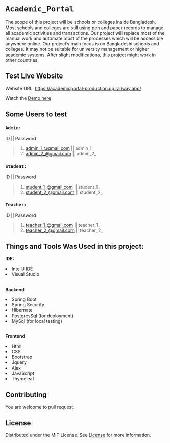 #  `Academic_Portal` <br>

The scope of this project will be schools or colleges inside Bangladesh. Most schools and colleges are still using pen and paper records to manage all academic activities and transactions. Our project will replace
most of the manual work and automate most of the processes which will be accessible anywhere online. Our project’s main focus is on Bangladeshi schools and colleges. It may not be suitable for university
management or higher academic systems. After slight modifications, this project might work in other countries.


## Test Live Website
Website URL: https://academicportal-production.up.railway.app/

Watch the [Demo here](https://youtu.be/12yMXGOHeTs)

##  Some Users to test
### `Admin:`
ID || Password
>1. admin_1_@gmail.com || admin_1_
>2. admin_2_@gmail.com || admin_2_

### `Student:`
ID || Password
>1. student_1_@gmail.com || student_1_
>2. student_2_@gmail.com || student_2_


### `Teacher:`
ID || Password
>1. teacher_1_@gmail.com || teacher_1_
>2. teacher_2_@gmail.com || teacher_2_



## Things and Tools Was Used in this project:
<b>IDE: </b>
<li> IntelIJ IDE </li>
<li> Visual Studio </li>
<br>

<b> Backend </b>
<li> Spring Boot </li>
<li> Spring Security </li>
<li> Hibernate </li>
<li> PostgresSql (for deployment) </li>
<li> MySql (for local testing) </li>
<br>

<b> Frontend </b>
<li> Html </li>
<li> CSS </li>
<li> Bootstrap </li>
<li> Jquery </li>
<li> Ajax </li>
<li> JavaScript </li>
<li> Thymeleaf </li>



## Contributing
You are welcome to pull request. 

## License
Distributed under the MIT License. See [License](LICENSE) for more information.
